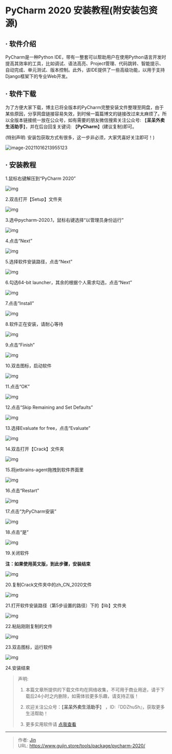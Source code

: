 # PyCharm 2020 安装教程(附安装包资源)


## · 软件介绍
PyCharm是一种Python IDE，带有一整套可以帮助用户在使用Python语言开发时提高其效率的工具，比如调试、语法高亮、Project管理、代码跳转、智能提示、自动完成、单元测试、版本控制。此外，该IDE提供了一些高级功能，以用于支持Django框架下的专业Web开发。

## · 软件下载
为了方便大家下载，博主已将全版本的PyCharm完整安装文件整理至网盘，由于某些原因，分享网盘链接容易失效，到时候一篇篇博文的链接改过来太麻烦了。所以全版本链接统一放在公众号，如有需要的朋友微信搜索关注公众号: 【**呆呆外卖生活助手**】，并在后台回复关键词: 【**PyCharm**】(建议复制)即可。

(特别声明: 安装包获取方式有很多，这一步非必须，大家凭喜好关注即可！)

![image-20211016213955123](https://img.gujin.store/img/image-20211016213955123.png)

## · 安装教程

1.鼠标右键解压到“PyCharm 2020”

![img](https://img.gujin.store/img/v2-5c7a0c11f3a82a40ebf666db217d95b3_720w.png)

2.双击打开【Setup】文件夹

![img](https://img.gujin.store/img/v2-1f8f6bccc029d613c72c93cdf94c3d2f_720w.png)

3.选中pycharm-2020.1，鼠标右键选择“以管理员身份运行”

![img](https://img.gujin.store/img/v2-9bd69ccde51f1ea7926b9f2c26f85f59_720w.png)

4.点击“Next”

![img](https://img.gujin.store/img/v2-c56a4f977ad0272d1abf699d69e6d917_720w.png)

5.选择软件安装路径，点击“Next”

![img](https://img.gujin.store/img/v2-6d310fe6afce8df1b48fb48040d3976b_720w.png)

6.勾选64-bit launcher，其余的根据个人需求勾选，点击“Next”

![img](https://img.gujin.store/img/v2-b590a56338c620ede527c748a0b4bc60_720w.png)

7.点击“Install”

![img](https://img.gujin.store/img/v2-2f4e31e39dcd0581aea5b82b984862c2_720w.png)

8.软件正在安装，请耐心等待

![img](https://img.gujin.store/img/v2-50c56ab512d4b3bde4a0a18daba498e9_720w.png)

9.点击“Finish”

![img](https://img.gujin.store/img/v2-4b68e4561c3d83475ea70859850a1122_720w.png)

10.双击图标，启动软件

![img](https://img.gujin.store/img/v2-e3191d305960e0e20bc15b97052738ec_720w.png)

11.点击“OK”

![img](https://img.gujin.store/img/v2-eed744d61e3f9bab94e374fbcdbb1cc8_720w.png)

12.点击“Skip Remaining and Set Defaults”

![img](https://img.gujin.store/img/v2-b53c20707390b6149c5700090ee1ee55_720w.png)



13.选择Evaluate for free，点击“Evaluate”

![img](https://img.gujin.store/img/v2-9f303b614d058668fe6660b5dedf8e16_720w.png)

14.双击打开【Crack】文件夹

![img](https://img.gujin.store/img/v2-c871d2d0673896e57fa32eb71ce59583_720w.png)

15.将jetbrains-agent拖拽到软件界面里

![img](https://img.gujin.store/img/v2-ac6aa0de5aade211b771da931017b0b4_720w.png)

16.点击“Restart”

![img](https://img.gujin.store/img/v2-126d03489e1b13d4c3b2c99e8745285d_720w.png)

17.点击“为PyCharm安装”

![img](https://img.gujin.store/img/v2-61290ce9ec2c7ea1a22308433971eca2_720w.png)

18.点击“是”

![img](https://img.gujin.store/img/v2-0111c3f104a429d6d3c9d8ad82e9f8c2_720w.png)

19.关闭软件

**注：如果使用英文版，到此步骤，安装结束**

![img](https://img.gujin.store/img/v2-2353cd3324c5f638f350928616f88d52_720w.png)

20.复制Crack文件夹中的zh_CN_2020文件

![img](https://img.gujin.store/img/v2-9a90d90f1ea63f53fe689966a2208221_720w.png)

21.打开软件安装路径（第5步设置的路径）下的【lib】文件夹

![img](https://img.gujin.store/img/v2-408c754b9b7722594ccda235756c4104_720w.png)

22.粘贴刚刚复制的文件

![img](https://img.gujin.store/img/v2-b7cd9daec963a9ca519df9d9fa1cfc0b_720w.png)

23.双击图标，运行软件

![img](https://img.gujin.store/img/v2-4acf121e049a538ca7d21da0c813fcab_720w.png)

24.安装结束




> 声明: 
>
> 1. 本篇文章所提供的下载文件均在网络收集，不可用于商业用途，请于下载后24小时之内删除，如需体验更多乐趣，请支持正版！
>
> 2. 欢迎关注公众号：【**呆呆外卖生活助手**】 ，ID:『DDZhuSh』，获取更多生活帮助！
>
> 3. 更多实用软件请  [点我查看](/tools)

---

> 作者: [Jin](https://img.gujin.store/img/favicon.ico)  
> URL: https://www.gujin.store/tools/package/pycharm-2020/  

